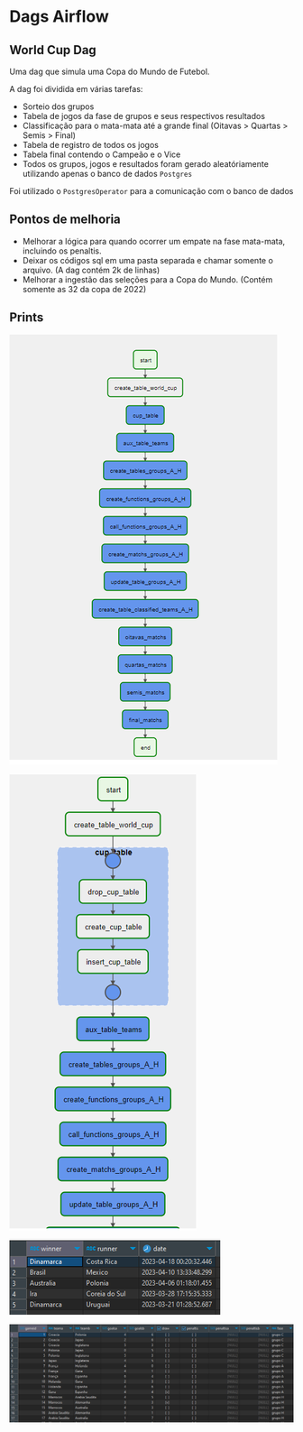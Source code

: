 # Dags Airflow

## World Cup Dag

Uma dag que simula uma Copa do Mundo de Futebol.

A dag foi dividida em várias tarefas:
* Sorteio dos grupos
* Tabela de jogos da fase de grupos e seus respectivos resultados
* Classificação para o mata-mata até a grande final (Oitavas > Quartas > Semis > Final)
* Tabela de registro de todos os jogos
* Tabela final contendo o Campeão e o Vice
* Todos os grupos, jogos e resultados foram gerado aleatóriamente utilizando apenas o banco de dados ``Postgres``

Foi utilizado o ``PostgresOperator`` para a comunicação com o banco de dados

## Pontos de melhoria
* Melhorar a lógica para quando ocorrer um empate na fase mata-mata, incluindo os penaltis.
* Deixar os códigos sql em uma pasta separada e chamar somente o arquivo. (A dag contém 2k de linhas)
* Melhorar a ingestão das seleções para a Copa do Mundo. (Contém somente as 32 da copa de 2022)


## Prints

![Dag](doc/dags_top_bottom.png)

![Group Task](doc/dag_group.png)

![Winners](doc/winners.png)

![Matchs History](doc/matchs_history.png)
